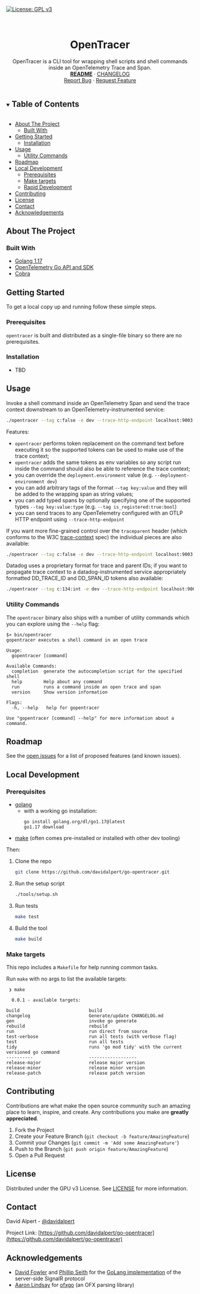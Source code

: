 <!-- PROJECT SHIELDS -->
<!--
*** https://www.markdownguide.org/basic-syntax/#reference-style-links
-->
[![License: GPL v3][license-shield]][license-url]
<!-- [![Issues][issues-shield]][issues-url] -->
<!-- [![Forks][forks-shield]][forks-url] -->
<!-- ![GitHub Contributors][contributors-shield] -->
<!-- ![GitHub Contributors Image][contributors-image-url] -->

<!-- PROJECT LOGO -->
<br />
<p align="center">
<h1 align="center">OpenTracer</h1>

<p align="center">
  OpenTracer is a CLI tool for wrapping shell scripts and shell commands inside an OpenTelemetry Trace and Span.
  <br />
  <a href="./README.md"><strong>README</strong></a>
  ·
  <a href="./CHANGELOG.md">CHANGELOG</a>
  <br />
  <a href="https://github.com/davidalpert/go-opentracer/issues">Report Bug</a>
  ·
  <a href="https://github.com/davidalpert/go-opentracer/issues">Request Feature</a>
</p>

<details open="open">
  <summary><h2 style="display: inline-block">Table of Contents</h2></summary>

- [About The Project](#about-the-project)
    - [Built With](#built-with)
- [Getting Started](#getting-started)
    - [Installation](#installation)
- [Usage](#usage)
    - [Utility Commands](#utility-commands)
- [Roadmap](#roadmap)
- [Local Development](#local-development)
    - [Prerequisites](#prerequisites)
    - [Make targets](#make-targets)
    - [Rapid Development](#rapid-development)
- [Contributing](#contributing)
- [License](#license)
- [Contact](#contact)
- [Acknowledgements](#acknowledgements)

</details>

<!-- ABOUT THE PROJECT -->
## About The Project

### Built With

* [Golang 1.17](https://golang.org/)
* [OpenTelemetry Go API and SDK](https://github.com/open-telemetry/opentelemetry-go)
* [Cobra](https://github.com/spf13/cobra)

<!-- GETTING STARTED -->
## Getting Started

To get a local copy up and running follow these simple steps.

### Prerequisites

`opentracer` is built and distributed as a single-file binary so there are no prerequisites.

### Installation

- TBD

<!-- USAGE EXAMPLES -->
## Usage

Invoke a shell command inside an OpenTelemetry Span and send the trace context downstream to an OpenTelemetry-instrumented service:
```sh
./opentracer --tag c:false -e dev --trace-http-endpoint localhost:9003 run '/usr/bin/curl -kv -H traceparent:$TRACEPARENT_HEADER_VALUE-$PARENT_ID-$TRACE_FLAGS https://your.opentelemetry-instrumented.service.com/info'
```


Features:
- `opentracer` performs token replacement on the command text before executing it so the supported tokens can be used to make use of the trace context;
- `opentracer` adds the same tokens as env variables so any script run inside the command should also be able to reference the trace context;
- you can override the `deployment.environment` value (e.g. `--deployment-environment dev`)
- you can add arbitrary tags of the format `--tag key:value` and they will be added to the wrapping span as string values;
- you can add typed spans by optionally specifying one of the supported types `--tag key:value:type` (e.g. `--tag is_registered:true:bool`)
- you can send traces to any OpenTelemetry configured with an OTLP HTTP endpoint using `--trace-http-endpoint`

If you want more fine-grained control over the `traceparent` header (which conforms to the W3C [trace-context](https://w3c.github.io/trace-context/) spec) the individual pieces are also available:
```sh
./opentracer --tag c:false -e dev --trace-http-endpoint localhost:9003 run '/usr/bin/curl -kv -H traceparent:00-$TRACE_ID-$SPAN_ID-00 https://your.opentelemetry-instrumented.service.com/info'
```

Datadog uses a proprietary format for trace and parent IDs; if you want to propagate trace context to a datadog-instrumented service appropriately formatted DD_TRACE_ID and DD_SPAN_ID tokens also available:
```sh
./opentracer --tag c:134:int -e dev --trace-http-endpoint localhost:9003 run '/usr/bin/curl -kv -H X-DATADOG-TRACE-ID:$DD_TRACE_ID -H X-DATADOG-PARENT-ID:$DD_SPAN_ID https://your.datadog-instrumented.service.com/info'
```

### Utility Commands

The `opentracer` binary also ships with a number of utility commands which you can explore using the `--help` flag:

```
$> bin/opentracer
gopentracer executes a shell command in an open trace

Usage:
  gopentracer [command]

Available Commands:
  completion  generate the autocompletion script for the specified shell
  help        Help about any command
  run         runs a command inside an open trace and span
  version     Show version information

Flags:
  -h, --help   help for gopentracer

Use "gopentracer [command] --help" for more information about a command.
```

<!-- ROADMAP -->
## Roadmap

See the [open issues](https://github.com/davidalpert/go-opentracer/issues) for a list of proposed features (and known issues).

<!-- CONTRIBUTING -->
## Local Development

### Prerequisites

* [golang](https://golang.org/doc/manage-install)
    * with a working go installation:
      ```
      go install golang.org/dl/go1.17@latest
      go1.17 download
      ```
* [make](https://www.gnu.org/software/make/manual/html_node/index.html#Top) (often comes pre-installed or installed with other dev tooling)

Then:

1. Clone the repo
   ```sh
   git clone https://github.com/davidalpert/go-opentracer.git
   ```

2. Run the setup script
    ```sh
    ./tools/setup.sh
    ```

3. Run tests
    ```sh
    make test
    ```
   
4. Build the tool
    ```sh
    make build
    ```

### Make targets

This repo includes a `Makefile` for help running common tasks.

Run `make` with no args to list the available targets:
```
 ❯ make

  0.0.1 - available targets:

build                          build
changelog                      Generate/update CHANGELOG.md
gen                            invoke go generate
rebuild                        rebuild
run                            run direct from source
test-verbose                   run all tests (with verbose flag)
test                           run all tests
tidy                           runs 'go mod tidy' with the current versioned go command
----------                     ------------------
release-major                  release major version
release-minor                  release minor version
release-patch                  release patch version

```

<!-- CONTRIBUTING -->
## Contributing

Contributions are what make the open source community such an amazing place to learn, inspire, and create. Any contributions you make are **greatly appreciated**.

1. Fork the Project
2. Create your Feature Branch (`git checkout -b feature/AmazingFeature`)
3. Commit your Changes (`git commit -m 'Add some AmazingFeature'`)
4. Push to the Branch (`git push origin feature/AmazingFeature`)
5. Open a Pull Request

<!-- LICENSE -->
## License

Distributed under the GPU v3 License. See [LICENSE](LICENSE) for more information.

<!-- CONTACT -->
## Contact

David Alpert - [@davidalpert](https://twitter.com/davidalpert)

Project Link: [https://github.com/davidalpert/go-opentracer](https://github.com/davidalpert/go-opentracer)

<!-- ACKNOWLEDGEMENTS -->
## Acknowledgements

* [David Fowler](https://github.com/davidfowl) and [Phillip Seith](https://github.com/philippseith) for the [GoLang implementation](https://github.com/philippseith/signalr) of the server-side SignalR protocol
* [Aaron Lindsay](https://github.com/aclindsa) for [ofxgo](https://github.com/aclindsa/ofxgo) (an OFX parsing library)

<!-- MARKDOWN LINKS & IMAGES -->
<!-- https://www.markdownguide.org/basic-syntax/#reference-style-links -->
[contributors-shield]: https://img.shields.io/github/contributors/davidalpert/go-opentracer
[contributors-image-url]: https://contrib.rocks/image?repo=davidalpert/go-opentracer
[forks-shield]: https://img.shields.io/github/forks/davidalpert/go-opentracer
[forks-url]: https://github.com/davidalpert/go-opentracer/network/members
[issues-shield]: https://img.shields.io/github/issues/davidalpert/go-opentracer
[issues-url]: https://github.com/davidalpert/go-opentracego-opentracer
[license-shield]: https://img.shields.io/badge/License-GPLv3-blue.svg
[license-url]: https://www.gnu.org/licenses/gpl-3.0